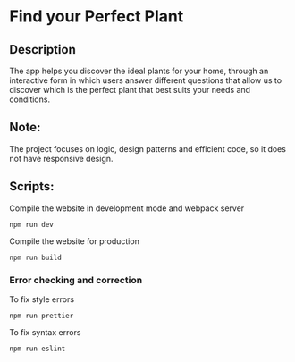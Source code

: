 # Find your Perfect Plant
## Description
The app helps you discover the ideal plants for your home, through an interactive form in which users answer different questions that allow us to discover which is the perfect plant that best suits your needs and conditions.
## Note:
The project focuses on logic, design patterns and efficient code, so it does not have responsive design.
## Scripts:

Compile the website in development mode and webpack server
```
npm run dev
```

Compile the website for production
```
npm run build
```

### Error checking and correction

To fix style errors
```
npm run prettier
```

To fix syntax errors
```
npm run eslint
```